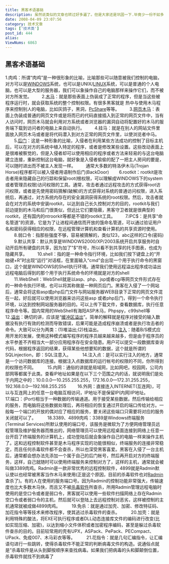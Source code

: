 ```yaml
---
title: 黑客术语基础
description: 虽然说类似的文章也转过好多遍了。但是大家还是巩固一下.毕竟少一份不如多一份
date: 2008-04-09 23:07:56
category: 技术文章
tags: ['技术类']
post_id: 444
alias:
ViewNums: 6863
---
```

## 黑客术语基础

1.肉鸡：所谓“肉鸡”是一种很形象的比喻，比喻那些可以随意被我们控制的电脑，对方可以是[WINDOWS](/tags/windows)系统，也可以是UNIX/[LINUX](/tags/Linux)系统，可以是普通的个人电脑，也可以是大型的服务器，我们可以象操作自己的电脑那样来操作它们，而不被对方所发觉。
　　2.[木马](http://www.virus-info.cn/virus/Trojan.html)：就是那些表面上伪装成了正常的程序，但是当这些被程序运行时，就会获取系统的整个控制权限。有很多黑客就是 热中与使用木马程序来控制别人的电脑，比如灰鸽子，黑洞，[PcShare](/blog/112a)等等。
　　3.[网页木马](http://www.virus-info.cn//tags/%E7%BD%91%E9%A9%AC)：表面上伪装成普通的网页文件或是将而已的代码直接插入到正常的网页文件中，当有人访问时，网页木马就会利用对方系统或者浏览器的漏洞自动将配置好的木马的服务端下载到访问者的电脑上来自动执行。
　　4.挂马：就是在别人的网站文件里面放入网页木马或者是将代码潜入到对方正常的网页文件里，以使浏览者中马。
　　5.[后门](http://www.virus-info.cn/virus/Backdoor.html)：这是一种形象的比喻，入侵者在利用某些方法成功的控制了目标主机后，可以在对方的系统中植入特定的程序，或者是修改某些设置。这些改动表面上是很难被察觉的，但是入侵者却可以使用相应的程序或者方法来轻易的与这台电脑建立连接，重新控制这台电脑，就好象是入侵者偷偷的配了一把主人房间的要是，可以随时进出而不被主人发现一样。
　　通常大多数的特洛伊木马(Trojan Horse)程序都可以被入侵者用语制作后门(BackDoor)
　　6.rootkit：rootkit是攻击者用来隐藏自己的行踪和保留root(根权限，可以理解成WINDOWS下的system或者管理员权限)访问权限的工具。通常，攻击者通过远程攻击的方式获得root访问权限，或者是先使用密码猜解(破解)的方式获得对系统的普通访问权限，进入系统后，再通过，对方系统内存在的安全漏洞获得系统的root权限。然后，攻击者就会在对方的系统中安装rootkit，以达到自己长久控制对方的目的，rootkit与我们前边提到的木马和后门很类似，但远比它们要隐蔽，黑客守卫者就是很典型的rootkit，还有国内的ntroorkit等都是不错的rootkit工具。
　　7.IPC$：是共享“命名管道”的资源，它是为了让进程间通信而开放的饿命名管道，可以通过验证用户名和密码获得相应的权限，在远程管理计算机和查看计算机的共享资源时使用。
　　8.弱口令：指那些强度不够，容易被猜解的，类似123，abc这样的口令(密码)
　　9.默认共享：默认共享是WINDOWS2000/XP/2003系统开启共享服务时自动开启所有硬盘的共享，因为加了"$"符号，所以看不到共享的托手图表，也成为隐藏共享。
　　10.shell：指的是一种命令指行环境，比如我们按下键盘上的“开始键+R”时出现“运行”对话框，在里面输入“cmd”会出现一个用于执行命令的黑窗口，这个就是WINDOWS的Shell执行环境。通常我们使用远程溢出程序成功溢出远程电脑后得到的那个用于执行系统命令的环境就是对方的shell
　　11.WebShell：WebShell就是以asp、php、jsp或者cgi等网页文件形式存在的一种命令执行环境，也可以将其称做是一种网页后门。黑客在入侵了一个网站后，通常会将这些asp或php后门文件与网站服务器WEB目录下正常的网页文件混在一起，好后就可以使用浏览器来访问这些asp 或者php后门，得到一个命令执行环境，以达到控制网站服务器的目的。可以上传下载文件，查看数据库，执行任意程序命令等。国内常用的WebShell有海阳ASP木马，Phpspy，c99shell等
 　　12.[溢出](/blog/buffer-overflow-tutorial-ebook-iso-download)：确切的讲，应该是“[缓冲区溢出](/blog/buffer-overflow-tutorial-ebook-iso-download)”。简单的解释就是程序对接受的输入数据没有执行有效的检测而导致错误，后果可能是造成程序崩溃或者是执行攻击者的命令。大致可以分为两类：(1)堆溢出;(2)栈溢出。
 　　13.[注入](/tags/%E6%B3%A8%E5%85%A5)：随着B/S模式应用开发的发展，使用这种模式编写程序的程序员越来越来越多，但是由于程序员的水平参差不齐相当大一部分应用程序存在安全隐患。用户可以提交一段数据库查询代码，根据程序返回的结果，获得某些他想要知的数据，这个就是所谓的SQLinjection，即：SQL注意入。
 　　14.注入点：是可以实行注入的地方，通常是一个访问数据库的连接。根据注入点数据库的运行帐号的权限的不同，你所得到的权限也不同。
 　　15.内网：通俗的讲就是局域网，比如网吧，校园网，公司内部网等都属于此类。查看IP地址如果是在以下三个范围之内的话，就说明我们是处于内网之中的：10.0.0.0—10.255.255.255，172.16.0.0—172.31.255.255，192.168.0.0—192.168.255.255
 　　16.外网：直接连入INTERNET(互连网)，可以与互连网上的任意一台电脑互相访问，IP地址不是保留IP(内网)IP地址。
 　　17.端口：(Port)相当于一种数据的传输通道。用于接受某些数据，然后传输给相应的服务，而电脑将这些数据处理后，再将相应的恢复通过开启的端口传给对方。一般每一个端口的开放的偶对应了相应的服务，要关闭这些端口只需要将对应的服务关闭就可以了。
 　　18.3389、4899肉鸡：3389是Windows终端服务(Terminal Services)所默认使用的端口号，该服务是微软为了方便网络管理员远程管理及维护服务器而推出的，网络管理员可以使用远程桌面连接到网络上任意一台开启了终端服务的计算机上，成功登陆后就会象操作自己的电脑一样来操作主机了。这和远程控制软件甚至是木马程序实现的功能很相似，终端服务的连接非常稳定，而且任何杀毒软件都不会查杀，所以也深受黑客喜爱。黑客在入侵了一台主机后，通常都会想办法先添加一个属于自己的后门帐号，然后再开启对方的终端服务，这样，自己就随时可以使用终端服务来控制对方了，这样的主机，通常就会被叫做3389肉鸡。Radmin是一款非常优秀的远程控制软件，4899就是Radmin默认使以也经常被黑客当作木马来使用(正是这个原因，目前的杀毒软件也对[Radmin](/blog/radmin-31-server-crack-nosetup)查杀了)。有的人在使用的服务端口号。因为Radmin的控制功能非常强大，传输速度也比大多数木马快，而且又不被[杀毒软件](http://www.virus-info.cn/virus/AntiVirus-Software.html)所查杀，所用Radmin管理远程电脑时使用的是空口令或者是弱口令，黑客就可以使用一些软件扫描网络上存在Radmin空口令或者弱口令的主机，然后就可以登陆上去远程控制对恶劣，这样被控制的主机通常就被成做4899肉鸡。
 　　19.免杀：就是通过加壳、加密、修改特征码、加花指令等等技术来修改程序，使其逃过杀毒软件的查杀。
 　　20.加壳：就是利用特殊的酸法，将EXE可执行程序或者DLL动态连接库文件的编码进行改变(比如实现压缩、加密)，以达到缩小文件体积或者加密程序编码，甚至是躲过杀毒软件查杀的目的。目前较常用的壳有UPX，ASPack、PePack、PECompact、UPack、免疫007、木马彩衣等等。
 　　21.花指令：就是几句汇编指令，让汇编语句进行一些跳转，使得杀毒软件不能正常的判断病毒文件的构造。说通俗点就是”杀毒软件是从头到脚按顺序来查找病毒。如果我们把病毒的头和脚颠倒位置，杀毒软件就找不到病毒了